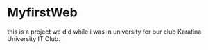 # MyfirstWeb
this is a project we did while i was in university for our club Karatina University IT Club.

